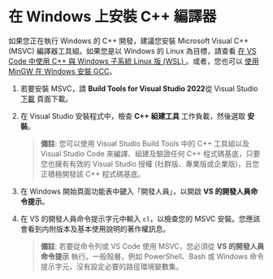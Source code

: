 <h1 data-loc-id="walkthrough.windows.install.compiler">在 Windows 上安裝 C++ 編譯器</h1>
<p data-loc-id="walkthrough.windows.text1">如果您正在執行 Windows 的 C++ 開發，建議您安裝 Microsoft Visual C++ (MSVC) 編譯器工具組。如果您是以 Windows 的 Linux 為目標，請查看 <a href="https://code.visualstudio.com/docs/cpp/config-wsl" data-loc-id="walkthrough.windows.link.title1">在 VS Code 中使用 C++ 與 Windows 子系統 Linux 版 (WSL) </a>。或者，您也可以 <a href="https://code.visualstudio.com/docs/cpp/config-mingw" data-loc-id="walkthrough.windows.link.title2">使用 MinGW 在 Windows 安裝 GCC</a>。</p>
<ol>
<li><p data-loc-id="walkthrough.windows.text2">若要安裝 MSVC，請 <strong data-loc-id="walkthrough.windows.build.tools1">Build Tools for Visual Studio 2022</strong>從 Visual Studio<a href="https://visualstudio.microsoft.com/downloads/#build-tools-for-visual-studio-2022" data-loc-id="walkthrough.windows.link.downloads">下載</a> 頁面下載。</p>
</li>
<li><p data-loc-id="walkthrough.windows.text3">在 Visual Studio 安裝程式中，檢查 <strong data-loc-id="walkthrough.windows.build.tools2">C++ 組建工具</strong> 工作負載，然後選取 <strong data-loc-id="walkthrough.windows.link.install">安裝</strong>。</p>
<blockquote>
<p><strong data-loc-id="walkthrough.windows.note1">備註</strong>: <span data-loc-id="walkthrough.windows.note1.text">您可以使用 Visual Studio Build Tools 中的 C++ 工具組以及 Visual Studio Code 來編譯、組建及驗證任何 C++ 程式碼基底，只要您也擁有有效的 Visual Studio 授權 (社群版、專業版或企業版)，且您正積極開發該 C++ 程式碼基底。</span></p>
</blockquote>
</li>
<li><p data-loc-id="walkthrough.windows.open.command.prompt">在 Windows 開始頁面功能表中鍵入「開發人員」，以開啟 <strong data-loc-id="walkthrough.windows.command.prompt.name1">VS 的開發人員命令提示</strong>。</p>
</li>
<li><p data-loc-id="walkthrough.windows.check.install">在 VS 的開發人員命令提示字元中輸入 <code>cl</code>，以檢查您的 MSVC 安裝。您應該會看到内附版本及基本使用說明的著作權訊息。</p>
<blockquote>
<p><strong data-loc-id="walkthrough.windows.note2">備註</strong>: <span data-loc-id="walkthrough.windows.note2.text">若要從命令列或 VS Code 使用 MSVC，您必須從 <strong data-loc-id="walkthrough.windows.command.prompt.name2">VS 的開發人員命令提示</strong> 執行。一般殼層，例如 <span>PowerShell</span>、<span>Bash</span> 或 Windows 命令提示字元，沒有設定必要的路徑環境變數集。</span></p>
</blockquote>
</li>
</ol>
